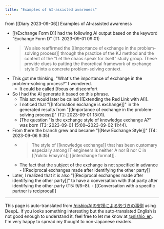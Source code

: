 ```yaml
---
title: "Examples of AI-assisted awareness"
---
```


from  [[Diary 2023-09-06]]
Examples of AI-assisted awareness

- [[🌀Exchange Form D]] had the following AI output based on the keyword "Exchange Form D" (T1: 2023-09-01 09:01)
- > We also reaffirmed the [[Importance of exchange in the problem-solving process]] through the practice of the KJ method and the content of the "Let the chaos speak for itself" study group. These provide clues to putting the theoretical framework of exchange style D into a concrete problem-solving context.
- This got me thinking, "What's the importance of exchange in the problem-solving process?" I wondered.
    - It could be called [focus on discomfort
- So I had the AI generate it based on this phrase.
    - This act would later be called [[Extending the Red Link with AI]].
    - I noticed that "[[Information exchange is exchange]]" in the generated results from "[[Importance of exchange in the problem-solving process]]" (T2: 2023-09-01 13:01).
    - [The question "Is the exchange style of knowledge exchange A?" was born (T3: 2023-09-01 15:00~2023-09-02 11:44).
- From there the branch grew and became "[[New Exchange Style]]" (T4: 2023-09-06 9:35)
    - > The style of [[knowledge exchange]] that has been customary especially among IT engineers is neither A nor B nor C in [[Yukito Emaya's]] [[interchange format]].
    - The fact that the subject of the exchange is not specified in advance
            - [[Reciprocal exchanges made after identifying the other party]]
- Later, I realized that it is also "[[Reciprocal exchanges made after identifying the other party]]" to have a conversation with that party after identifying the other party (T5: 9/6~8).
        - [[Conversation with a specific partner is reciprocal]]

---
This page is auto-translated from [/nishio/AIの支援による気づきの事例](https://scrapbox.io/nishio/AIの支援による気づきの事例) using DeepL. If you looks something interesting but the auto-translated English is not good enough to understand it, feel free to let me know at [@nishio_en](https://twitter.com/nishio_en). I'm very happy to spread my thought to non-Japanese readers.